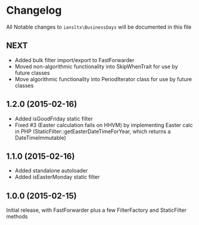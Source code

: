 # Changelog

All Notable changes to `iansltx\BusinessDays` will be documented in this file

## NEXT

- Added bulk filter import/export to FastForwarder
- Moved non-algorithmic functionality into SkipWhenTrait for use by future classes
- Move algorithmic functionality into PeriodIterator class for use by future classes

## 1.2.0 (2015-02-16)

- Added isGoodFriday static filter
- Fixed #3 (Easter calculation fails on HHVM) by implementing Easter calc in PHP
  (StaticFilter::getEasterDateTimeForYear, which returns a DateTimeImmutable)

## 1.1.0 (2015-02-16)

- Added standalone autoloader
- Added isEasterMonday static filter

## 1.0.0 (2015-02-15)

Initial release, with FastForwarder plus a few FilterFactory and StaticFilter methods
